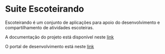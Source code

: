 # Suite Escoteirando

Escoteirando é um conjunto de aplicações para apoio do desenvolvimento e compartilhamento de atividades escoteiras.

A documentação do projeto está disponível neste [link](https://escoteirando.github.io)

O portal de desenvolvimento está neste [link](https://escoteirando.github.io/escoteirando-portal)
